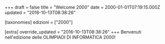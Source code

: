 +++
draft = false
title = "Welcome 2000"
date = 2000-01-01T07:19:15.000Z
updated = "2016-10-13T08:38:26"

[taxonomies]
edizioni = ["2000"]

[extra]
override_updated = "2016-10-13T08:38:26"
+++
Benvenuti nell'edizione delle OLIMPIADI DI INFORMATICA 2000!
